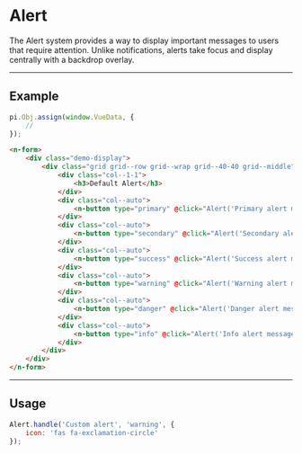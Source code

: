 # Alert

The Alert system provides a way to display important messages to users that require attention. Unlike notifications, alerts take focus and display centrally with a backdrop overlay.

<hr>

## Example

```js [demo]
pi.Obj.assign(window.VueData, {
    //
});
```

```html [demo]
<n-form>
    <div class="demo-display">
        <div class="grid grid--row grid--wrap grid--40-40 grid--middle">
            <div class="col--1-1">
                <h3>Default Alert</h3>
            </div>
            <div class="col--auto">
                <n-button type="primary" @click="Alert('Primary alert message', 'primary')">Primary</n-button>
            </div>
            <div class="col--auto">
                <n-button type="secondary" @click="Alert('Secondary alert message', 'secondary')">Secondary</n-button>
            </div>
            <div class="col--auto">
                <n-button type="success" @click="Alert('Success alert message', 'success')">Success</n-button>
            </div>
            <div class="col--auto">
                <n-button type="warning" @click="Alert('Warning alert message', 'warning')">Warning</n-button>
            </div>
            <div class="col--auto">
                <n-button type="danger" @click="Alert('Danger alert message', 'danger')">Danger</n-button>
            </div>
            <div class="col--auto">
                <n-button type="info" @click="Alert('Info alert message', 'info')">Info</n-button>
            </div>
        </div>
    </div>
</n-form>
```

<hr>

## Usage

```javascript
Alert.handle('Custom alert', 'warning', {
    icon: 'fas fa-exclamation-circle'
});
```
